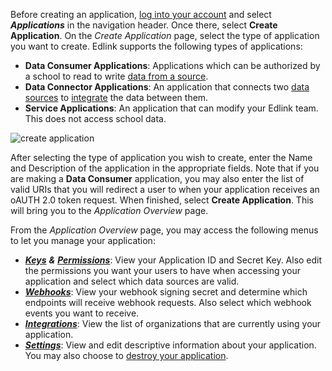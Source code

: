 Before creating an application, [log into your account](/docs/dashboard/sign-in) and select ***Applications*** in the navigation header. Once there, select **Create Application**. On the *Create Application* page, select the type of application you want to create. Edlink supports the following types of applications:

- **Data Consumer Applications**: Applications which can be authorized by a school to read to write [data from a source](/docs/dashboard/data-sources-dev).
- **Data Connector Applications**: An application that connects two [data sources](/docs/dashboard/data-sources-dev) to [integrate](/docs/dashboard/dev-integrations) the data between them.
- **Service Applications**: An application that can modify your Edlink team. This does not access school data.

![create application](https://edlink.github.io/docs/media/dashboard/dev/create-application-options.jpg)

After selecting the type of application you wish to create, enter the Name and Description of the application in the appropriate fields. Note that if you are making a **Data Consumer** application, you may also enter the list of valid URIs that you will redirect a user to when your application receives an oAUTH 2.0 token request. When finished, select **Create Application**. This will bring you to the *Application Overview* page.

From the *Application Overview* page, you may access the following menus to let you manage your application:

- [***Keys***](/docs/dashboard/application-keys) ***&*** [***Permissions***](/docs/dashboard/application-permissions-dev): View your Application ID and Secret Key. Also edit the permissions you want your users to have when accessing your application and select which data sources are valid.
- [***Webhooks***](/docs/dashboard/application-webhooks): View your webhook signing secret and determine which endpoints will receive webhook requests. Also select which webhook events you want to receive.
- [***Integrations***](/docs/dashboard/dev-integrations): View the list of organizations that are currently using your application.
- [***Settings***](/docs/dashboard/application-settings): View and edit descriptive information about your application. You may also choose to [destroy your application](/docs/dashboard/destroying-application).
